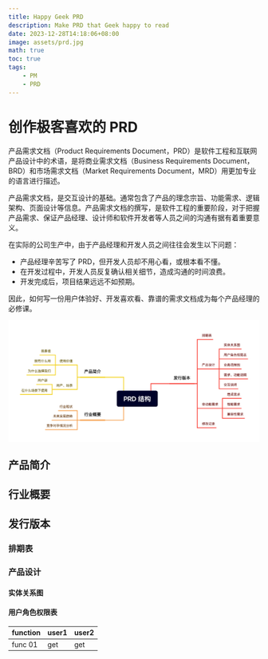 ```yaml
---
title: Happy Geek PRD
description: Make PRD that Geek happy to read
date: 2023-12-28T14:18:06+08:00
image: assets/prd.jpg
math: true
toc: true
tags:
    - PM
    - PRD
---
```


# 创作极客喜欢的 PRD

产品需求文档（Product Requirements Document，PRD）是软件工程和互联网产品设计中的术语，是将商业需求文档（Business Requirements Document，BRD）和市场需求文档（Market Requirements Document，MRD）用更加专业的语言进行描述。

产品需求文档，是交互设计的基础。通常包含了产品的理念宗旨、功能需求、逻辑架构、页面设计等信息。产品需求文档的撰写，是软件工程的重要阶段，对于把握产品需求、保证产品经理、设计师和软件开发者等人员之间的沟通有据有着重要意义。

在实际的公司生产中，由于产品经理和开发人员之间往往会发生以下问题：

- 产品经理辛苦写了 PRD，但开发人员却不用心看，或根本看不懂。
- 在开发过程中，开发人员反复确认相关细节，造成沟通的时间浪费。
- 开发完成后，项目结果远远不如预期。

因此，如何写一份用户体验好、开发喜欢看、靠谱的需求文档成为每个产品经理的必修课。

<div style='display: flex; justify-content: center;'>
<img src='assets/PRD 结构.png' alt='img' style='zoom:50%;' />
</div>

## 产品简介

## 行业概要

## 发行版本

### 排期表

### 产品设计

#### 实体关系图



#### 用户角色权限表

| function | user1 | user2 |
| -------- | ----- | ----- |
| func 01  | get | get |

